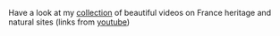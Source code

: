 
Have a look at my [collection](http://franceimage.github.io/map) of beautiful videos on France heritage and natural sites (links from [youtube](http://www.youtube.com))
